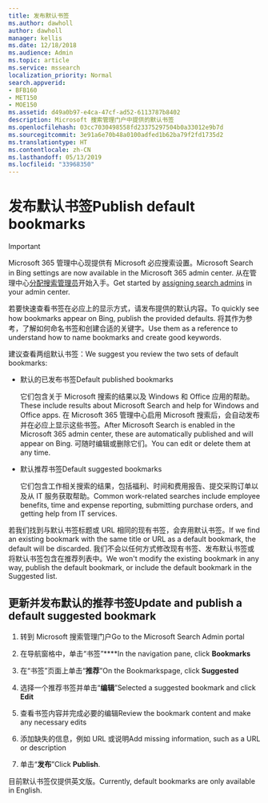 ```yaml
---
title: 发布默认书签
ms.author: dawholl
author: dawholl
manager: kellis
ms.date: 12/18/2018
ms.audience: Admin
ms.topic: article
ms.service: mssearch
localization_priority: Normal
search.appverid:
- BFB160
- MET150
- MOE150
ms.assetid: d49a0b97-e4ca-47cf-ad52-6113787b8402
description: Microsoft 搜索管理门户中提供的默认书签
ms.openlocfilehash: 03cc7030498558fd23375297504b0a33012e9b7d
ms.sourcegitcommit: 3e91a6e70b48a0100adfed1b62ba79f2fd1735d2
ms.translationtype: HT
ms.contentlocale: zh-CN
ms.lasthandoff: 05/13/2019
ms.locfileid: "33968350"
---
```

# <a name="publish-default-bookmarks"></a><span data-ttu-id="ef75d-103">发布默认书签</span><span class="sxs-lookup"><span data-stu-id="ef75d-103">Publish default bookmarks</span></span>

> [!IMPORTANT]
> <span data-ttu-id="ef75d-104">Microsoft 365 管理中心现提供有 Microsoft 必应搜索设置。</span><span class="sxs-lookup"><span data-stu-id="ef75d-104">Microsoft Search in Bing settings are now available in the Microsoft 365 admin center.</span></span> <span data-ttu-id="ef75d-105">从在管理中心[分配搜索管理员](https://docs.microsoft.com/zh-CN/microsoftsearch/setup-microsoft-search#step-2-assign-search-admin-and-search-editor)开始入手。</span><span class="sxs-lookup"><span data-stu-id="ef75d-105">Get started by [assigning search admins](https://docs.microsoft.com/en-us/microsoftsearch/setup-microsoft-search#step-2-assign-search-admin-and-search-editor) in your admin center.</span></span>
    
<span data-ttu-id="ef75d-106">若要快速查看书签在必应上的显示方式，请发布提供的默认内容。</span><span class="sxs-lookup"><span data-stu-id="ef75d-106">To quickly see how bookmarks appear on Bing, publish the provided defaults.</span></span> <span data-ttu-id="ef75d-107">将其作为参考，了解如何命名书签和创建合适的关键字。</span><span class="sxs-lookup"><span data-stu-id="ef75d-107">Use them as a reference to understand how to name bookmarks and create good keywords.</span></span>
  
<span data-ttu-id="ef75d-108">建议查看两组默认书签：</span><span class="sxs-lookup"><span data-stu-id="ef75d-108">We suggest you review the two sets of default bookmarks:</span></span>
  
- <span data-ttu-id="ef75d-109">默认的已发布书签</span><span class="sxs-lookup"><span data-stu-id="ef75d-109">Default published bookmarks</span></span>
    
    <span data-ttu-id="ef75d-110">它们包含关于 Microsoft 搜索的结果以及 Windows 和 Office 应用的帮助。</span><span class="sxs-lookup"><span data-stu-id="ef75d-110">These include results about Microsoft Search and help for Windows and Office apps.</span></span> <span data-ttu-id="ef75d-111">在 Microsoft 365 管理中心启用 Microsoft 搜索后，会自动发布并在必应上显示这些书签。</span><span class="sxs-lookup"><span data-stu-id="ef75d-111">After Microsoft Search is enabled in the Microsoft 365 admin center, these are automatically published and will appear on Bing.</span></span> <span data-ttu-id="ef75d-112">可随时编辑或删除它们。</span><span class="sxs-lookup"><span data-stu-id="ef75d-112">You can edit or delete them at any time.</span></span>
    
- <span data-ttu-id="ef75d-113">默认推荐书签</span><span class="sxs-lookup"><span data-stu-id="ef75d-113">Default suggested bookmarks</span></span>
    
    <span data-ttu-id="ef75d-114">它们包含工作相关搜索的结果，包括福利、时间和费用报告、提交采购订单以及从 IT 服务获取帮助。</span><span class="sxs-lookup"><span data-stu-id="ef75d-114">Common work-related searches include employee benefits, time and expense reporting, submitting purchase orders, and getting help from IT services.</span></span>
    
<span data-ttu-id="ef75d-115">若我们找到与默认书签标题或 URL 相同的现有书签，会弃用默认书签。</span><span class="sxs-lookup"><span data-stu-id="ef75d-115">If we find an existing bookmark with the same title or URL as a default bookmark, the default will be discarded.</span></span> <span data-ttu-id="ef75d-116">我们不会以任何方式修改现有书签、发布默认书签或将默认书签包含在推荐列表中。</span><span class="sxs-lookup"><span data-stu-id="ef75d-116">We won't modify the existing bookmark in any way, publish the default bookmark, or include the default bookmark in the Suggested list.</span></span>
  
## <a name="update-and-publish-a-default-suggested-bookmark"></a><span data-ttu-id="ef75d-117">更新并发布默认的推荐书签</span><span class="sxs-lookup"><span data-stu-id="ef75d-117">Update and publish a default suggested bookmark</span></span>

1. <span data-ttu-id="ef75d-118">转到 Microsoft 搜索管理门户</span><span class="sxs-lookup"><span data-stu-id="ef75d-118">Go to the Microsoft Search Admin portal</span></span>
    
2. <span data-ttu-id="ef75d-119">在导航窗格中，单击“书签”\*\*\*\*</span><span class="sxs-lookup"><span data-stu-id="ef75d-119">In the navigation pane, click **Bookmarks**</span></span>
    
3. <span data-ttu-id="ef75d-120">在“书签”页面上单击“**推荐**”</span><span class="sxs-lookup"><span data-stu-id="ef75d-120">On the Bookmarkspage, click **Suggested**</span></span>
    
4. <span data-ttu-id="ef75d-121">选择一个推荐书签并单击“**编辑**”</span><span class="sxs-lookup"><span data-stu-id="ef75d-121">Selected a suggested bookmark and click **Edit**</span></span>
    
5. <span data-ttu-id="ef75d-122">查看书签内容并完成必要的编辑</span><span class="sxs-lookup"><span data-stu-id="ef75d-122">Review the bookmark content and make any necessary edits</span></span>
    
6. <span data-ttu-id="ef75d-123">添加缺失的信息，例如 URL 或说明</span><span class="sxs-lookup"><span data-stu-id="ef75d-123">Add missing information, such as a URL or description</span></span>
    
7. <span data-ttu-id="ef75d-124">单击“**发布**”</span><span class="sxs-lookup"><span data-stu-id="ef75d-124">Click **Publish**.</span></span>
    
<span data-ttu-id="ef75d-125">目前默认书签仅提供英文版。</span><span class="sxs-lookup"><span data-stu-id="ef75d-125">Currently, default bookmarks are only available in English.</span></span> 

  

